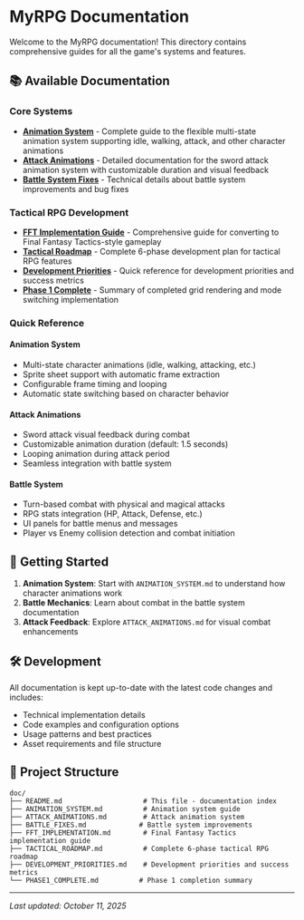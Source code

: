 # MyRPG Documentation

Welcome to the MyRPG documentation! This directory contains comprehensive guides for all the game's systems and features.

## 📚 Available Documentation

### Core Systems
- **[Animation System](ANIMATION_SYSTEM.md)** - Complete guide to the flexible multi-state animation system supporting idle, walking, attack, and other character animations
- **[Attack Animations](ATTACK_ANIMATIONS.md)** - Detailed documentation for the sword attack animation system with customizable duration and visual feedback
- **[Battle System Fixes](BATTLE_FIXES.md)** - Technical details about battle system improvements and bug fixes

### Tactical RPG Development
- **[FFT Implementation Guide](FFT_IMPLEMENTATION.md)** - Comprehensive guide for converting to Final Fantasy Tactics-style gameplay
- **[Tactical Roadmap](TACTICAL_ROADMAP.md)** - Complete 6-phase development plan for tactical RPG features
- **[Development Priorities](DEVELOPMENT_PRIORITIES.md)** - Quick reference for development priorities and success metrics
- **[Phase 1 Complete](PHASE1_COMPLETE.md)** - Summary of completed grid rendering and mode switching implementation

### Quick Reference

#### Animation System
- Multi-state character animations (idle, walking, attacking, etc.)
- Sprite sheet support with automatic frame extraction
- Configurable frame timing and looping
- Automatic state switching based on character behavior

#### Attack Animations
- Sword attack visual feedback during combat
- Customizable animation duration (default: 1.5 seconds)
- Looping animation during attack period
- Seamless integration with battle system

#### Battle System
- Turn-based combat with physical and magical attacks
- RPG stats integration (HP, Attack, Defense, etc.)
- UI panels for battle menus and messages
- Player vs Enemy collision detection and combat initiation

## 🚀 Getting Started

1. **Animation System**: Start with `ANIMATION_SYSTEM.md` to understand how character animations work
2. **Battle Mechanics**: Learn about combat in the battle system documentation
3. **Attack Feedback**: Explore `ATTACK_ANIMATIONS.md` for visual combat enhancements

## 🛠️ Development

All documentation is kept up-to-date with the latest code changes and includes:
- Technical implementation details
- Code examples and configuration options
- Usage patterns and best practices
- Asset requirements and file structure

## 📁 Project Structure

```
doc/
├── README.md                    # This file - documentation index
├── ANIMATION_SYSTEM.md          # Animation system guide
├── ATTACK_ANIMATIONS.md         # Attack animation system
├── BATTLE_FIXES.md             # Battle system improvements
├── FFT_IMPLEMENTATION.md        # Final Fantasy Tactics implementation guide
├── TACTICAL_ROADMAP.md          # Complete 6-phase tactical RPG roadmap
├── DEVELOPMENT_PRIORITIES.md    # Development priorities and success metrics
└── PHASE1_COMPLETE.md          # Phase 1 completion summary
```

---

*Last updated: October 11, 2025*